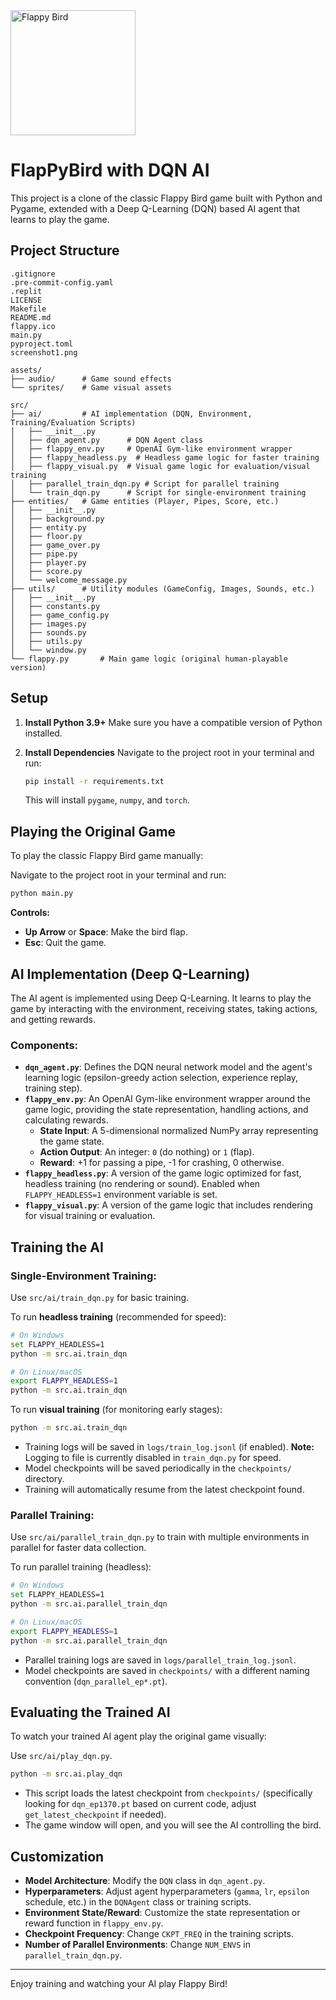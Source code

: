 <img src="https://github.com/Mahendra-Singh-Thakur/FLAPPY_BIRD/blob/main/Screenshot%202025-05-28%20083438.png" alt="Flappy Bird" width="200"/>


# FlapPyBird with DQN AI

This project is a clone of the classic Flappy Bird game built with Python and Pygame, extended with a Deep Q-Learning (DQN) based AI agent that learns to play the game.

## Project Structure

```
.gitignore
.pre-commit-config.yaml
.replit
LICENSE
Makefile
README.md
flappy.ico
main.py
pyproject.toml
screenshot1.png

assets/
├── audio/      # Game sound effects
└── sprites/    # Game visual assets

src/
├── ai/         # AI implementation (DQN, Environment, Training/Evaluation Scripts)
│   ├── __init__.py
│   ├── dqn_agent.py      # DQN Agent class
│   ├── flappy_env.py     # OpenAI Gym-like environment wrapper
│   ├── flappy_headless.py  # Headless game logic for faster training
│   ├── flappy_visual.py  # Visual game logic for evaluation/visual training
│   ├── parallel_train_dqn.py # Script for parallel training
│   └── train_dqn.py      # Script for single-environment training
├── entities/   # Game entities (Player, Pipes, Score, etc.)
│   ├── __init__.py
│   ├── background.py
│   ├── entity.py
│   ├── floor.py
│   ├── game_over.py
│   ├── pipe.py
│   ├── player.py
│   ├── score.py
│   └── welcome_message.py
├── utils/      # Utility modules (GameConfig, Images, Sounds, etc.)
│   ├── __init__.py
│   ├── constants.py
│   ├── game_config.py
│   ├── images.py
│   ├── sounds.py
│   ├── utils.py
│   └── window.py
└── flappy.py       # Main game logic (original human-playable version)
```

## Setup

1.  **Install Python 3.9+**
    Make sure you have a compatible version of Python installed.

2.  **Install Dependencies**
    Navigate to the project root in your terminal and run:
    ```bash
    pip install -r requirements.txt
    ```
    This will install `pygame`, `numpy`, and `torch`.

## Playing the Original Game

To play the classic Flappy Bird game manually:

Navigate to the project root in your terminal and run:

```bash
python main.py
```

**Controls:**

- **Up Arrow** or **Space**: Make the bird flap.
- **Esc**: Quit the game.

## AI Implementation (Deep Q-Learning)

The AI agent is implemented using Deep Q-Learning. It learns to play the game by interacting with the environment, receiving states, taking actions, and getting rewards.

### Components:

- **`dqn_agent.py`**: Defines the DQN neural network model and the agent's learning logic (epsilon-greedy action selection, experience replay, training step).
- **`flappy_env.py`**: An OpenAI Gym-like environment wrapper around the game logic, providing the state representation, handling actions, and calculating rewards.
  - **State Input**: A 5-dimensional normalized NumPy array representing the game state.
  - **Action Output**: An integer: `0` (do nothing) or `1` (flap).
  - **Reward**: +1 for passing a pipe, -1 for crashing, 0 otherwise.
- **`flappy_headless.py`**: A version of the game logic optimized for fast, headless training (no rendering or sound). Enabled when `FLAPPY_HEADLESS=1` environment variable is set.
- **`flappy_visual.py`**: A version of the game logic that includes rendering for visual training or evaluation.

## Training the AI

### Single-Environment Training:

Use `src/ai/train_dqn.py` for basic training.

To run **headless training** (recommended for speed):

```bash
# On Windows
set FLAPPY_HEADLESS=1
python -m src.ai.train_dqn

# On Linux/macOS
export FLAPPY_HEADLESS=1
python -m src.ai.train_dqn
```

To run **visual training** (for monitoring early stages):

```bash
python -m src.ai.train_dqn
```

- Training logs will be saved in `logs/train_log.jsonl` (if enabled). **Note:** Logging to file is currently disabled in `train_dqn.py` for speed.
- Model checkpoints will be saved periodically in the `checkpoints/` directory.
- Training will automatically resume from the latest checkpoint found.

### Parallel Training:

Use `src/ai/parallel_train_dqn.py` to train with multiple environments in parallel for faster data collection.

To run parallel training (headless):

```bash
# On Windows
set FLAPPY_HEADLESS=1
python -m src.ai.parallel_train_dqn

# On Linux/macOS
export FLAPPY_HEADLESS=1
python -m src.ai.parallel_train_dqn
```

- Parallel training logs are saved in `logs/parallel_train_log.jsonl`.
- Model checkpoints are saved in `checkpoints/` with a different naming convention (`dqn_parallel_ep*.pt`).

## Evaluating the Trained AI

To watch your trained AI agent play the original game visually:

Use `src/ai/play_dqn.py`.

```bash
python -m src.ai.play_dqn
```

- This script loads the latest checkpoint from `checkpoints/` (specifically looking for `dqn_ep1370.pt` based on current code, adjust `get_latest_checkpoint` if needed).
- The game window will open, and you will see the AI controlling the bird.

## Customization

- **Model Architecture**: Modify the `DQN` class in `dqn_agent.py`.
- **Hyperparameters**: Adjust agent hyperparameters (`gamma`, `lr`, `epsilon` schedule, etc.) in the `DQNAgent` class or training scripts.
- **Environment State/Reward**: Customize the state representation or reward function in `flappy_env.py`.
- **Checkpoint Frequency**: Change `CKPT_FREQ` in the training scripts.
- **Number of Parallel Environments**: Change `NUM_ENVS` in `parallel_train_dqn.py`.

---

Enjoy training and watching your AI play Flappy Bird!
